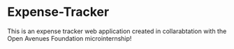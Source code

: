 # Expense-Tracker
This is an expense tracker web application created in collarabtation with the Open Avenues Foundation microinternship!
